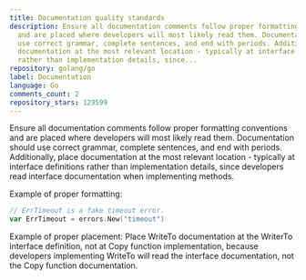 ```yaml
---
title: Documentation quality standards
description: Ensure all documentation comments follow proper formatting conventions
  and are placed where developers will most likely read them. Documentation should
  use correct grammar, complete sentences, and end with periods. Additionally, place
  documentation at the most relevant location - typically at interface definitions
  rather than implementation details, since...
repository: golang/go
label: Documentation
language: Go
comments_count: 2
repository_stars: 129599
---
```


Ensure all documentation comments follow proper formatting conventions and are placed where developers will most likely read them. Documentation should use correct grammar, complete sentences, and end with periods. Additionally, place documentation at the most relevant location - typically at interface definitions rather than implementation details, since developers read interface documentation when implementing methods.

Example of proper formatting:
```go
// ErrTimeout is a fake timeout error.
var ErrTimeout = errors.New("timeout")
```

Example of proper placement:
Place WriteTo documentation at the WriterTo interface definition, not at Copy function implementation, because developers implementing WriteTo will read the interface documentation, not the Copy function documentation.